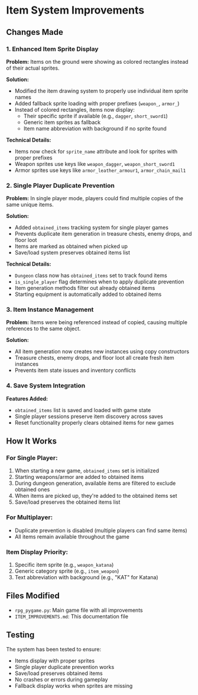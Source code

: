 # Item System Improvements

## Changes Made

### 1. Enhanced Item Sprite Display

**Problem:** Items on the ground were showing as colored rectangles instead of their actual sprites.

**Solution:** 
- Modified the item drawing system to properly use individual item sprite names
- Added fallback sprite loading with proper prefixes (`weapon_`, `armor_`)
- Instead of colored rectangles, items now display:
  - Their specific sprite if available (e.g., `dagger`, `short_sword1`)
  - Generic item sprites as fallback
  - Item name abbreviation with background if no sprite found

**Technical Details:**
- Items now check for `sprite_name` attribute and look for sprites with proper prefixes
- Weapon sprites use keys like `weapon_dagger`, `weapon_short_sword1`
- Armor sprites use keys like `armor_leather_armour1`, `armor_chain_mail1`

### 2. Single Player Duplicate Prevention

**Problem:** In single player mode, players could find multiple copies of the same unique items.

**Solution:**
- Added `obtained_items` tracking system for single player games
- Prevents duplicate item generation in treasure chests, enemy drops, and floor loot
- Items are marked as obtained when picked up
- Save/load system preserves obtained items list

**Technical Details:**
- `Dungeon` class now has `obtained_items` set to track found items
- `is_single_player` flag determines when to apply duplicate prevention
- Item generation methods filter out already obtained items
- Starting equipment is automatically added to obtained items

### 3. Item Instance Management

**Problem:** Items were being referenced instead of copied, causing multiple references to the same object.

**Solution:**
- All item generation now creates new instances using copy constructors
- Treasure chests, enemy drops, and floor loot all create fresh item instances
- Prevents item state issues and inventory conflicts

### 4. Save System Integration

**Features Added:**
- `obtained_items` list is saved and loaded with game state
- Single player sessions preserve item discovery across saves
- Reset functionality properly clears obtained items for new games

## How It Works

### For Single Player:
1. When starting a new game, `obtained_items` set is initialized
2. Starting weapons/armor are added to obtained items
3. During dungeon generation, available items are filtered to exclude obtained ones
4. When items are picked up, they're added to the obtained items set
5. Save/load preserves the obtained items list

### For Multiplayer:
- Duplicate prevention is disabled (multiple players can find same items)
- All items remain available throughout the game

### Item Display Priority:
1. Specific item sprite (e.g., `weapon_katana`)
2. Generic category sprite (e.g., `item_weapon`)
3. Text abbreviation with background (e.g., "KAT" for Katana)

## Files Modified

- `rpg_pygame.py`: Main game file with all improvements
- `ITEM_IMPROVEMENTS.md`: This documentation file

## Testing

The system has been tested to ensure:
- Items display with proper sprites
- Single player duplicate prevention works
- Save/load preserves obtained items
- No crashes or errors during gameplay
- Fallback display works when sprites are missing
